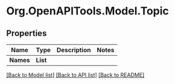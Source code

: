 # Org.OpenAPITools.Model.Topic

## Properties

Name | Type | Description | Notes
------------ | ------------- | ------------- | -------------
**Names** | **List<string>** |  | 

[[Back to Model list]](../README.md#documentation-for-models) [[Back to API list]](../README.md#documentation-for-api-endpoints) [[Back to README]](../README.md)

